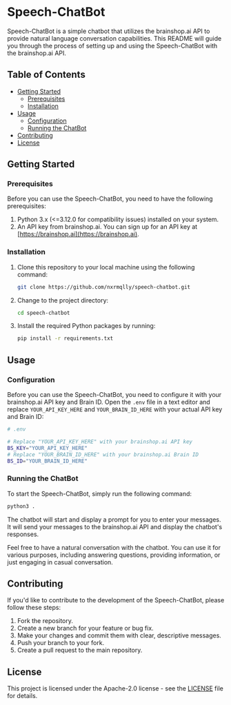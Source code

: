 # Speech-ChatBot

Speech-ChatBot is a simple chatbot that utilizes the brainshop.ai API to provide natural language conversation capabilities. This README will guide you through the process of setting up and using the Speech-ChatBot with the brainshop.ai API.

## Table of Contents
- [Getting Started](#getting-started)
  - [Prerequisites](#prerequisites)
  - [Installation](#installation)
- [Usage](#usage)
  - [Configuration](#configuration)
  - [Running the ChatBot](#running-the-chatbot)
- [Contributing](#contributing)
- [License](#license)

## Getting Started

### Prerequisites

Before you can use the Speech-ChatBot, you need to have the following prerequisites:

1. Python 3.x (<=3.12.0 for compatibility issues) installed on your system.
2. An API key from brainshop.ai. You can sign up for an API key at [https://brainshop.ai](https://brainshop.ai).

### Installation

1. Clone this repository to your local machine using the following command:

   ```bash
   git clone https://github.com/nxrmqlly/speech-chatbot.git
   ```

2. Change to the project directory:

   ```bash
   cd speech-chatbot
   ```

3. Install the required Python packages by running:

   ```bash
   pip install -r requirements.txt
   ```

## Usage

### Configuration

Before you can use the Speech-ChatBot, you need to configure it with your brainshop.ai API key and Brain ID. Open the `.env` file in a text editor and replace `YOUR_API_KEY_HERE` and `YOUR_BRAIN_ID_HERE` with your actual API key and Brain ID:

```bash
# .env

# Replace "YOUR_API_KEY_HERE" with your brainshop.ai API key
BS_KEY="YOUR_API_KEY_HERE"
# Replace "YOUR_BRAIN_ID_HERE" with your brainshop.ai Brain ID
BS_ID="YOUR_BRAIN_ID_HERE"

```

### Running the ChatBot

To start the Speech-ChatBot, simply run the following command:

```bash
python3 .
```

The chatbot will start and display a prompt for you to enter your messages. It will send your messages to the brainshop.ai API and display the chatbot's responses.

Feel free to have a natural conversation with the chatbot. You can use it for various purposes, including answering questions, providing information, or just engaging in casual conversation.

## Contributing

If you'd like to contribute to the development of the Speech-ChatBot, please follow these steps:

1. Fork the repository.
2. Create a new branch for your feature or bug fix.
3. Make your changes and commit them with clear, descriptive messages.
4. Push your branch to your fork.
5. Create a pull request to the main repository.

## License

This project is licensed under the Apache-2.0 license - see the [LICENSE](LICENSE) file for details.